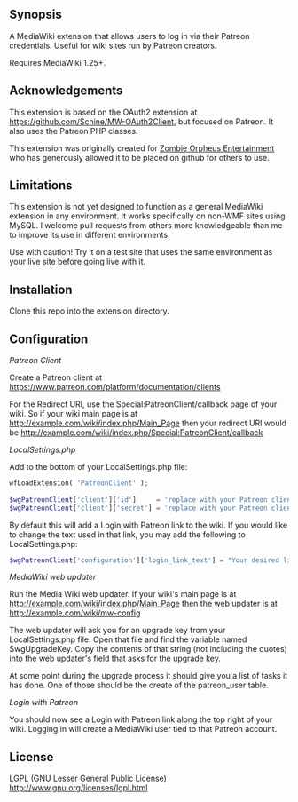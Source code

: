## Synopsis

A MediaWiki extension that allows users to log in via their Patreon credentials.  Useful for wiki sites run by Patreon creators.

Requires MediaWiki 1.25+.

## Acknowledgements

This extension is based on the OAuth2 extension at https://github.com/Schine/MW-OAuth2Client, but focused on Patreon.  It also uses the Patreon PHP classes.

This extension was originally created for [Zombie Orpheus Entertainment](http://zombieorpheus.com/) who has generously allowed it to be placed on github for others to use.  

## Limitations

This extension is not yet designed to function as a general MediaWiki extension in any environment.  It works specifically on non-WMF sites using MySQL.  I welcome pull requests from others more knowledgeable than me to improve its use in different environments.

Use with caution!  Try it on a test site that uses the same environment as your live site before going live with it.

## Installation

Clone this repo into the extension directory. 

## Configuration

*Patreon Client*

Create a Patreon client at https://www.patreon.com/platform/documentation/clients

For the Redirect URI, use the Special:PatreonClient/callback page of your wiki.  So if your wiki main page is at  http://example.com/wiki/index.php/Main_Page then your redirect URI would be http://example.com/wiki/index.php/Special:PatreonClient/callback

*LocalSettings.php*

Add to the bottom of your LocalSettings.php file:

```PHP
wfLoadExtension( 'PatreonClient' );
 
$wgPatreonClient['client']['id']     = 'replace with your Patreon client id';
$wgPatreonClient['client']['secret'] = 'replace with your Patreon client secret';
```

By default this will add a Login with Patreon link to the wiki.  If you would like to change the text used in that link, you may add the following to LocalSettings.php:

```PHP
$wgPatreonClient['configuration']['login_link_text'] = "Your desired link text";
```

*MediaWiki web updater*

Run the Media Wiki web updater.  If your wiki's main page is at http://example.com/wiki/index.php/Main_Page then the web updater is at http://example.com/wiki/mw-config

The web updater will ask you for an upgrade key from your LocalSettings.php file.  Open that file and find the variable named $wgUpgradeKey.  Copy the contents of that string (not including the quotes) into the web updater's field that asks for the upgrade key.

At some point during the upgrade process it should give you a list of tasks it has done.  One of those should be the create of the patreon_user table.  

*Login with Patreon*

You should now see a Login with Patreon link along the top right of your wiki.  Logging in will create a MediaWiki user tied to that Patreon account.

## License

LGPL (GNU Lesser General Public License) http://www.gnu.org/licenses/lgpl.html